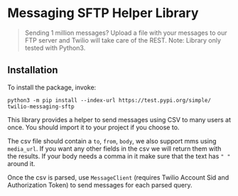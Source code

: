 # Messaging SFTP Helper Library
> Sending 1 million messages? Upload a file with your messages to our FTP server and Twilio will take care of the REST. Note: Library only tested with Python3.

## Installation

To install the package, invoke:
```shell
python3 -m pip install --index-url https://test.pypi.org/simple/ twilio-messaging-sftp
```


This library provides a helper to send messages using CSV to many users at once.
You should import it to your project if you choose to.

The csv file should contain a `to`, `from`, `body`, we also support mms using `media_url`.
If you want any other fields in the csv we will return them with the results.
If your body needs a comma in it make sure that the text has `" "` around it.

Once the csv is parsed, use `MessageClient` (requires Twilio Account Sid and Authorization Token) 
to send messages for each parsed query.
